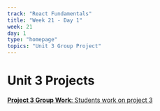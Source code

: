 ```yaml
---
track: "React Fundamentals"
title: "Week 21 - Day 1"
week: 21
day: 1
type: "homepage"
topics: "Unit 3 Group Project"
---
```



# Unit 3 Projects


[**Project 3 Group Work**: Students work on project 3](/unit-projects/unit-three-project-requirements)